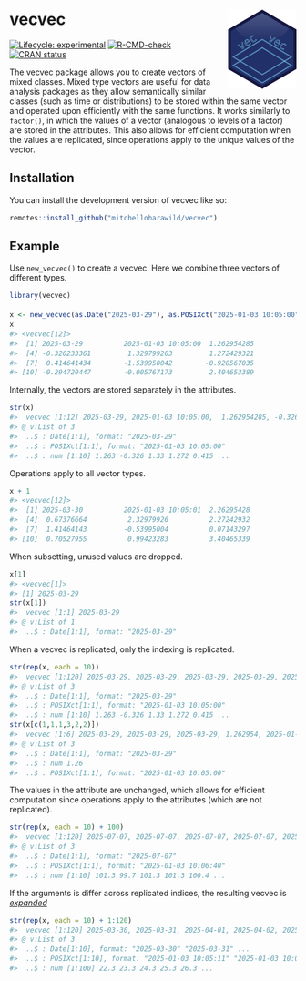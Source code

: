 

<!-- README.md is generated from README.qmd. Please edit that file -->

# vecvec <img src="man/figures/logo.svg" align="right" height="139" alt="" />

<!-- badges: start -->

[![Lifecycle:
experimental](https://img.shields.io/badge/lifecycle-experimental-orange.svg)](https://lifecycle.r-lib.org/articles/stages.html#experimental)
[![R-CMD-check](https://github.com/mitchelloharawild/vecvec/actions/workflows/R-CMD-check.yaml/badge.svg)](https://github.com/mitchelloharawild/vecvec/actions/workflows/R-CMD-check.yaml)
[![CRAN
status](https://www.r-pkg.org/badges/version/vecvec.png)](https://CRAN.R-project.org/package=vecvec)
<!-- badges: end -->

The vecvec package allows you to create vectors of mixed classes. Mixed
type vectors are useful for data analysis packages as they allow
semantically similar classes (such as time or distributions) to be
stored within the same vector and operated upon efficiently with the
same functions. It works similarly to `factor()`, in which the values of
a vector (analogous to levels of a factor) are stored in the attributes.
This also allows for efficient computation when the values are
replicated, since operations apply to the unique values of the vector.

## Installation

You can install the development version of vecvec like so:

``` r
remotes::install_github("mitchelloharawild/vecvec")
```

## Example

Use `new_vecvec()` to create a vecvec. Here we combine three vectors of
different types.

``` r
library(vecvec)

x <- new_vecvec(as.Date("2025-03-29"), as.POSIXct("2025-01-03 10:05:00"), rnorm(10))
x
#> <vecvec[12]>
#>  [1] 2025-03-29          2025-01-03 10:05:00  1.262954285       
#>  [4] -0.326233361         1.329799263         1.272429321       
#>  [7]  0.414641434        -1.539950042        -0.928567035       
#> [10] -0.294720447        -0.005767173         2.404653389
```

Internally, the vectors are stored separately in the attributes.

``` r
str(x)
#>  vecvec [1:12] 2025-03-29, 2025-01-03 10:05:00,  1.262954285, -0.326233361,...
#> @ v:List of 3
#>  ..$ : Date[1:1], format: "2025-03-29"
#>  ..$ : POSIXct[1:1], format: "2025-01-03 10:05:00"
#>  ..$ : num [1:10] 1.263 -0.326 1.33 1.272 0.415 ...
```

Operations apply to all vector types.

``` r
x + 1
#> <vecvec[12]>
#>  [1] 2025-03-30          2025-01-03 10:05:01  2.26295428        
#>  [4]  0.67376664          2.32979926          2.27242932        
#>  [7]  1.41464143         -0.53995004          0.07143297        
#> [10]  0.70527955          0.99423283          3.40465339
```

When subsetting, unused values are dropped.

``` r
x[1]
#> <vecvec[1]>
#> [1] 2025-03-29
str(x[1])
#>  vecvec [1:1] 2025-03-29
#> @ v:List of 1
#>  ..$ : Date[1:1], format: "2025-03-29"
```

When a vecvec is replicated, only the indexing is replicated.

``` r
str(rep(x, each = 10))
#>  vecvec [1:120] 2025-03-29, 2025-03-29, 2025-03-29, 2025-03-29, 2025-03-29,...
#> @ v:List of 3
#>  ..$ : Date[1:1], format: "2025-03-29"
#>  ..$ : POSIXct[1:1], format: "2025-01-03 10:05:00"
#>  ..$ : num [1:10] 1.263 -0.326 1.33 1.272 0.415 ...
str(x[c(1,1,1,3,2,2)])
#>  vecvec [1:6] 2025-03-29, 2025-03-29, 2025-03-29, 1.262954, 2025-01-03 10:0...
#> @ v:List of 3
#>  ..$ : Date[1:1], format: "2025-03-29"
#>  ..$ : num 1.26
#>  ..$ : POSIXct[1:1], format: "2025-01-03 10:05:00"
```

The values in the attribute are unchanged, which allows for efficient
computation since operations apply to the attributes (which are not
replicated).

``` r
str(rep(x, each = 10) + 100)
#>  vecvec [1:120] 2025-07-07, 2025-07-07, 2025-07-07, 2025-07-07, 2025-07-07,...
#> @ v:List of 3
#>  ..$ : Date[1:1], format: "2025-07-07"
#>  ..$ : POSIXct[1:1], format: "2025-01-03 10:06:40"
#>  ..$ : num [1:10] 101.3 99.7 101.3 101.3 100.4 ...
```

If the arguments is differ across replicated indices, the resulting
vecvec is
[*expanded*](https://github.com/mitchelloharawild/vecvec/issues/2)

``` r
str(rep(x, each = 10) + 1:120)
#>  vecvec [1:120] 2025-03-30, 2025-03-31, 2025-04-01, 2025-04-02, 2025-04-03,...
#> @ v:List of 3
#>  ..$ : Date[1:10], format: "2025-03-30" "2025-03-31" ...
#>  ..$ : POSIXct[1:10], format: "2025-01-03 10:05:11" "2025-01-03 10:05:12" ...
#>  ..$ : num [1:100] 22.3 23.3 24.3 25.3 26.3 ...
```
